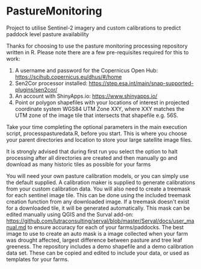 # PastureMonitoring
Project to utilise Sentinel-2 imagery and custom calibrations to predict paddock level pasture availability

Thanks for choosing to use the pasture monitoring processing repository written in R.  Please note there are a few pre-requisites required for this to work:  

1. A username and password for the Copernicus Open Hub: https://scihub.copernicus.eu/dhus/#/home
2. Sen2Cor processor installed: https://step.esa.int/main/snap-supported-plugins/sen2cor/
3. An account with ShinyApps.io: https://www.shinyapps.io/
4. Point or polygon shapefiles with your locations of interest in projected coordinate system WGS84 UTM Zone XXY, where XXY matches the UTM zone of the image tile that intersects that shapefile e.g. 56S.

Take your time completing the optional parameters in the main execution script, processpasturedata.R, before you start.  This is where you choose your parent directories and location to store your large satellite image files.

It is strongly advised that during first run you select the option to halt processing after all directories are created and then manually go and download as many historic tiles as possible for your farms   

You will need your own pasture calibration models, or you can simply use the default supplied.  A calibration maker is supplied to generate calibrations from your custom calibration data.  You will also need to create a treemask for each sentinel image tile.  This can be done using the included treemask creation function from any downloaded image. If a treemask doesn't exist for a downloaded tile, it will be generated automatically. This mask can be edited manually using QGIS and the Surval add-on: https://github.com/lutraconsulting/serval/blob/master/Serval/docs/user_manual.md to ensure accuracy for each of your farms/paddocks. The best image to use to create an auto mask is a image collected when your farm was drought affected, largest difference between pasture and tree leaf greeness. The repository includes a demo shapefile and a demo calibration data set.  These can be copied and edited to include your data, or used as templates for your farms.   
